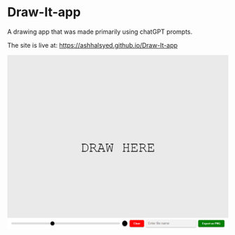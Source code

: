 # Draw-It-app
A drawing app that was made primarily using chatGPT prompts.

The site is live at:
https://ashhalsyed.github.io/Draw-It-app

![Preview](https://raw.githubusercontent.com/ashhalsyed/Draw-It-app/main/preview.PNG)
